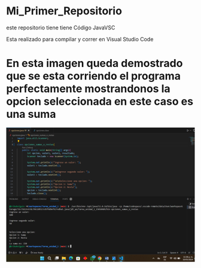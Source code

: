 # Mi_Primer_Repositorio
este repositorio tiene tiene Código JavaVSC

Esta realizado para compilar y correr en Visual Studio Code 

# En esta imagen queda demostrado que se esta corriendo el programa perfectamente mostrandonos la opcion seleccionada en este caso es una suma
![](https://github.com/Erikaholguin/Tarea_unidad_1/blob/main/opcion%20de%20suma.png)
